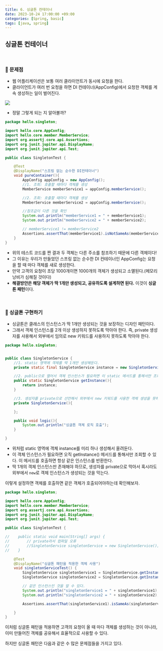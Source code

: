 ```yaml
---
title: 6. 싱글톤 컨테이너
date: 2023-10-24 17:00:00 +09:00
categories: [Spring, basic]
tags: [java, spring]
---
```


## 싱글톤 컨테이너

<br/>

### :pushpin: 문제점

- 웹 어플리케이션은 보통 여러 클라이언트가 동시에 요청을 한다.
- 클라이언트가 여러 번 요청을 하면 DI 컨테이너(AppConfig)에서 요청한 객체를 계속 생성하는 일이 벌어진다.

<img src = "https://private-user-images.githubusercontent.com/140701897/277324447-7c5f886e-9fe6-431e-8cfd-d32f24986d41.png?jwt=eyJhbGciOiJIUzI1NiIsInR5cCI6IkpXVCJ9.eyJpc3MiOiJnaXRodWIuY29tIiwiYXVkIjoicmF3LmdpdGh1YnVzZXJjb250ZW50LmNvbSIsImtleSI6ImtleTEiLCJleHAiOjE2OTk5NTkxOTMsIm5iZiI6MTY5OTk1ODg5MywicGF0aCI6Ii8xNDA3MDE4OTcvMjc3MzI0NDQ3LTdjNWY4ODZlLTlmZTYtNDMxZS04Y2ZkLWQzMmYyNDk4NmQ0MS5wbmc_WC1BbXotQWxnb3JpdGhtPUFXUzQtSE1BQy1TSEEyNTYmWC1BbXotQ3JlZGVudGlhbD1BS0lBSVdOSllBWDRDU1ZFSDUzQSUyRjIwMjMxMTE0JTJGdXMtZWFzdC0xJTJGczMlMkZhd3M0X3JlcXVlc3QmWC1BbXotRGF0ZT0yMDIzMTExNFQxMDQ4MTNaJlgtQW16LUV4cGlyZXM9MzAwJlgtQW16LVNpZ25hdHVyZT1lMzJhOTI5ZjNmNTFkYTBkYmQ0ZmFjNjY0ZTY2MjRkNDU2MDRmYjdjM2QyYjdmY2RmNTZiNDU3NTg4ZWNkZTNlJlgtQW16LVNpZ25lZEhlYWRlcnM9aG9zdCZhY3Rvcl9pZD0wJmtleV9pZD0wJnJlcG9faWQ9MCJ9.zreytojwIlenzNKWqdwb8ByOB7cz2G1zx6NawHwb9tA">

- 정말 그렇게 되는 지 알아볼까?

```java
package hello.singleton;

import hello.core.AppConfig;
import hello.core.member.MemberService;
import org.assertj.core.api.Assertions;
import org.junit.jupiter.api.DisplayName;
import org.junit.jupiter.api.Test;

public class SingletonTest {

    @Test
    @DisplayName("스프링 없는 순수한 DI컨테이너")
    void pureContainer(){
        AppConfig appConfig = new AppConfig();
        //1. 조회: 호출할 때마다 객체를 생성
        MemberService memberService1 = appConfig.memberService();

        //2. 조회: 호출할 때마다 객체를 생성
        MemberService memberService2 = appConfig.memberService();

        //참조값이 다른 것을 확인
        System.out.println("memberService1 = " + memberService1);
        System.out.println("memberService2 = " + memberService2);

        // memberService1 != memberService2
        Assertions.assertThat(memberService1).isNotSameAs(memberService2);
    }
}

```

- 위의 테스트 코드를 짠 결과 두 객체는 다른 주소를 참조하기 때문에 다른 객체이다!
- 그 이유는 우리가 만들었던 스프링 없는 순수한 DI 컨테이너인 AppConfig는 요청을 할 때 마다 객체를 새로 생성한다.
- 만약 고객의 요청이 초당 1000개이면 1000개의 객체가 생성되고 소멸된다.(메모리 낭비가 심해질 것이다)
- **해결방안은 해당 객체가 딱 1개만 생성되고, 공유하도록 설계하면 된다.** 이것이 **싱글톤 패턴**이다.

<br/>

### :pushpin: 싱글톤 구현하기

- 싱글톤은 클래스의 인스턴스가 딱 1개만 생성되는 것을 보장하는 디자인 패턴이다.
- 그래서 객체 인스턴스를 2개 이상 생성하지 못하도록 막아야 한다.
  즉, private 생성자를 사용해서 외부에서 임의로 new 키워드를 사용하지 못하도록 막아야 한다.

```java
package hello.singleton;


public class SingletonService {
    //1. static 영역에 객체를 딱 1개만 생성해둔다.
    private static final SingletonService instance = new SingletonService();

    //2. public으로 열어서 객체 인스턴스가 필요하면 이 static 메서드를 통해서만 조회하도록 허용한다.
    public static SingletonService getInstance(){
        return instance;
    }

    //3. 생성자를 private으로 선언해서 외부에서 new 키워드를 사용한 객체 생성을 못하게 막는다.
    private SingletonService(){

    };

    public void logic(){
        System.out.println("싱글톤 객체 로직 호출");
    }

}

```

- 위처럼 static 영역에 객체 instance를 미리 하나 생성해서 올려둔다.
- 이 객체 인스턴스가 필요하면 오직 getInstance() 메서드를 통해서만 조회할 수 있다. 이 메서드를 호출하면 항상 같은 인스턴스를 반환한다.
- 딱 1개의 객체 인스턴스만 존재해야 하므로, 생성자를 private으로 막아서 혹시라도 외부에서 `new`로 객체 인스턴스가 생성되는 것을 막는다.

이렇게 설정하면 객체를 호출하면 같은 객체가 호출되어야하는데 확인해보자.

```java
package hello.singleton;

import hello.core.AppConfig;
import hello.core.member.MemberService;
import org.assertj.core.api.Assertions;
import org.junit.jupiter.api.DisplayName;
import org.junit.jupiter.api.Test;

public class SingletonTest {

//    public static void main(String[] args) {
//        // private라서 컴파일 오류
//        //SingletonService singletonService = new SingletonService();
//    }

    @Test
    @DisplayName("싱글톤 패턴을 적용한 객체 사용")
    void singletonServiceTest() {
        SingletonService singletonService1 = SingletonService.getInstance();
        SingletonService singletonService2 = SingletonService.getInstance();

        // 같은 인스턴스인 것을 알 수 있다.
        System.out.println("singletonService1 = " + singletonService1);
        System.out.println("singletonService2 = " + singletonService2);

        Assertions.assertThat(singletonService1).isSameAs(singletonService2);

    }
}
```

이처럼 싱글톤 패턴을 적용하면 고객의 요청이 올 때 마다 객체를 생성하는 것이 아니라, 이미 만들어진 객체를 공유해서 효율적으로 사용할 수 있다.

하지만 싱글톤 패턴은 다음과 같은 수 많은 문제점들을 가지고 있다.
